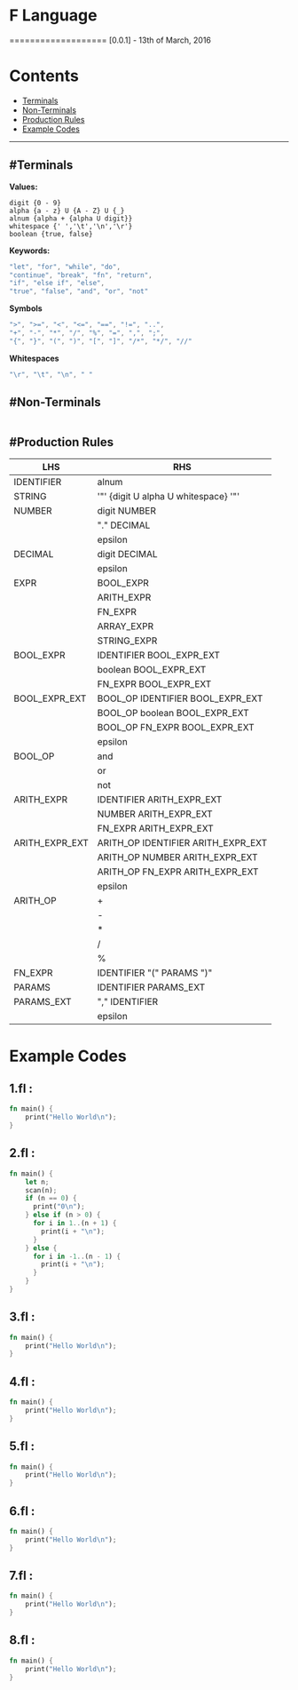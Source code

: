 # F Language
===================
[0.0.1] - 13th of March, 2016

# Contents
- [Terminals](#terminals)
- [Non-Terminals](#non-terminals)
- [Production Rules](#production-rules)
- [Example Codes](#example-codes)

----------

#Terminals
-------------
**Values:**
```
digit {0 - 9}
alpha {a - z} U {A - Z} U {_}
alnum {alpha + {alpha U digit}}
whitespace {' ','\t','\n','\r'}
boolean {true, false}
```

**Keywords:**
```rust
"let", "for", "while", "do",
"continue", "break", "fn", "return",
"if", "else if", "else",
"true", "false", "and", "or", "not"
```

**Symbols**
```rust
">", ">=", "<", "<=", "==", "!=", "..",
"+", "-", "*", "/", "%", "=", ",", ";",
"{", "}", "(", ")", "[", "]", "/*", "*/", "//"
```

**Whitespaces**
```rust
"\r", "\t", "\n", " "
```

#Non-Terminals
-------------
```
```

#Production Rules
--------------

|LHS | RHS|
|-----|------|
|IDENTIFIER|alnum|
|STRING|'"' {digit U alpha U whitespace}  '"'|
|NUMBER|digit NUMBER|
||"." DECIMAL|
||epsilon|
|DECIMAL|digit DECIMAL|
||epsilon|
|EXPR|BOOL_EXPR|
||ARITH_EXPR|
||FN_EXPR|
||ARRAY_EXPR|
||STRING_EXPR|
|BOOL_EXPR|IDENTIFIER BOOL_EXPR_EXT|
||boolean BOOL_EXPR_EXT|
||FN_EXPR BOOL_EXPR_EXT|
|BOOL_EXPR_EXT|BOOL_OP IDENTIFIER BOOL_EXPR_EXT|
||BOOL_OP boolean BOOL_EXPR_EXT|
||BOOL_OP FN_EXPR BOOL_EXPR_EXT|
||epsilon|
|BOOL_OP|and|
||or|
||not|
|ARITH_EXPR|IDENTIFIER ARITH_EXPR_EXT|
||NUMBER ARITH_EXPR_EXT|
||FN_EXPR ARITH_EXPR_EXT|
|ARITH_EXPR_EXT|ARITH_OP IDENTIFIER ARITH_EXPR_EXT|
||ARITH_OP NUMBER ARITH_EXPR_EXT|
||ARITH_OP FN_EXPR ARITH_EXPR_EXT|
||epsilon|
|ARITH_OP|+|
||-|
||*|
||/|
||%|
|FN_EXPR|IDENTIFIER "(" PARAMS ")"|
|PARAMS|IDENTIFIER PARAMS_EXT|
|PARAMS_EXT|"," IDENTIFIER|
||epsilon|


# Example Codes
**1.fl :**
--------------------
```rust
fn main() {
    print("Hello World\n");
}
```

**2.fl :**
--------------------
```rust
fn main() {
    let n;
    scan(n);
    if (n == 0) {
      print("0\n");
    } else if (n > 0) {
      for i in 1..(n + 1) {
        print(i + "\n");
      }
    } else {
      for i in -1..(n - 1) {
        print(i + "\n");
      }
    }
}
```
**3.fl :**
--------------------
```rust
fn main() {
    print("Hello World\n");
}
```
**4.fl :**
--------------------
```rust
fn main() {
    print("Hello World\n");
}
```
**5.fl :**
--------------------
```rust
fn main() {
    print("Hello World\n");
}
```
**6.fl :**
--------------------
```rust
fn main() {
    print("Hello World\n");
}
```
**7.fl :**
--------------------
```rust
fn main() {
    print("Hello World\n");
}
```
**8.fl :**
--------------------
```rust
fn main() {
    print("Hello World\n");
}
```
